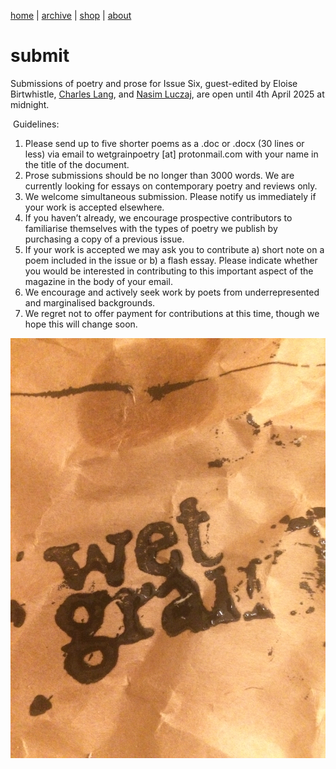 [home](index.md) | [archive](archive.md) | [shop](shop.md)  |  [about](about.md)

# submit


Submissions of poetry and prose for Issue Six, guest-edited by Eloise Birtwhistle, [Charles Lang](https://charleslangpoetry.wordpress.com/), and [Nasim Luczaj](https://nasimluczaj.com/), are open until 4th April 2025 at midnight.

​
Guidelines:

1. Please send up to five shorter poems as a .doc or .docx (30 lines or less) via email to wetgrainpoetry [at] protonmail.com with your name in the title of the document.
2. Prose submissions should be no longer than 3000 words. We are currently looking for essays on contemporary poetry and reviews only.
3. We welcome simultaneous submission. Please notify us immediately if your work is accepted elsewhere.
4. If you haven’t already, we encourage prospective contributors to familiarise themselves with the types of poetry we publish by purchasing a copy of a previous issue.
5. If your work is accepted we may ask you to contribute a) short note on a poem included in the issue or b) a flash essay. Please indicate whether you would be interested in contributing to this important aspect of the magazine in the body of your email.
6. We encourage and actively seek work by poets from underrepresented and marginalised backgrounds.
7. We regret not to offer payment for contributions at this time, though we hope this will change soon.

![Wet Grain Symbol](64476F79-6159-40AD-9A2E-5FAAC64F5E07.jpeg)

